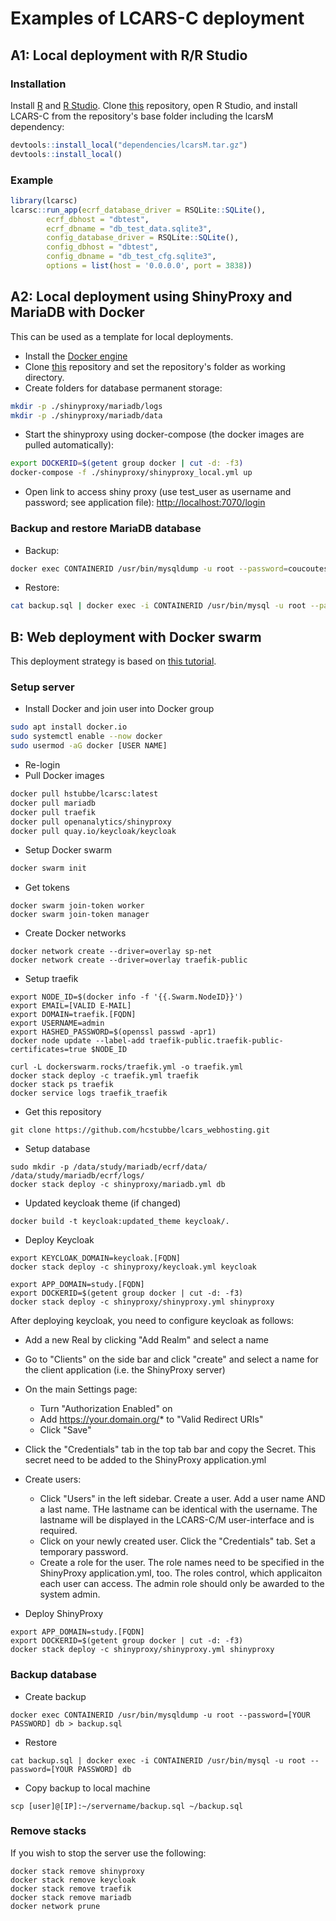 # Examples of LCARS-C deployment

## A1: Local deployment with R/R Studio

### Installation

Install [R](https://cran.r-project.org/) and [R Studio](https://www.rstudio.com/products/rstudio/download/). Clone [this](https://github.com/hcstubbe/lcarsc) repository, open R Studio, and install LCARS-C from the repository's base folder including the lcarsM dependency:

``` r
devtools::install_local("dependencies/lcarsM.tar.gz")
devtools::install_local()
```

### Example

``` r
library(lcarsc)
lcarsc::run_app(ecrf_database_driver = RSQLite::SQLite(),
        ecrf_dbhost = "dbtest",
        ecrf_dbname = "db_test_data.sqlite3",
        config_database_driver = RSQLite::SQLite(),
        config_dbhost = "dbtest",
        config_dbname = "db_test_cfg.sqlite3",
        options = list(host = '0.0.0.0', port = 3838))
```

## A2: Local deployment using ShinyProxy and MariaDB with Docker

This can be used as a template for local deployments.

* Install the [Docker engine](https://docs.docker.com/engine/install/)
* Clone [this](https://github.com/hcstubbe/lcarsc) repository and set the repository's folder as working directory.
* Create folders for database permanent storage:

``` bash
mkdir -p ./shinyproxy/mariadb/logs
mkdir -p ./shinyproxy/mariadb/data
```

* Start the shinyproxy using docker-compose (the docker images are pulled automatically):

``` bash
export DOCKERID=$(getent group docker | cut -d: -f3)
docker-compose -f ./shinyproxy/shinyproxy_local.yml up
```

* Open link to access shiny proxy (use test_user as username and password; see application file): [http://localhost:7070/login](http://localhost:7070/login)

### Backup and restore MariaDB database

* Backup:

``` bash
docker exec CONTAINERID /usr/bin/mysqldump -u root --password=coucoutest mydbtest > backup.sql
```

* Restore:

``` bash
cat backup.sql | docker exec -i CONTAINERID /usr/bin/mysql -u root --password=coucoutest mydbtest 
```

## B: Web deployment with Docker swarm

This deployment strategy is based on [this tutorial](https://www.databentobox.com/2020/05/31/shinyproxy-with-Docker-swarm/).

### Setup server

* Install Docker and join user into Docker group

``` bash
sudo apt install docker.io
sudo systemctl enable --now docker
sudo usermod -aG docker [USER NAME]
```

* Re-login
* Pull Docker images

``` bash
docker pull hstubbe/lcarsc:latest
docker pull mariadb
docker pull traefik 
docker pull openanalytics/shinyproxy
docker pull quay.io/keycloak/keycloak
```

* Setup Docker swarm

``` bash
docker swarm init
```

* Get tokens

```{Bash}
docker swarm join-token worker
docker swarm join-token manager
```

* Create Docker networks

```{Bash}
docker network create --driver=overlay sp-net
docker network create --driver=overlay traefik-public
```

* Setup traefik

```{Bash}
export NODE_ID=$(docker info -f '{{.Swarm.NodeID}}')
export EMAIL=[VALID E-MAIL]
export DOMAIN=traefik.[FQDN]
export USERNAME=admin
export HASHED_PASSWORD=$(openssl passwd -apr1)
docker node update --label-add traefik-public.traefik-public-certificates=true $NODE_ID

curl -L dockerswarm.rocks/traefik.yml -o traefik.yml
docker stack deploy -c traefik.yml traefik
docker stack ps traefik
docker service logs traefik_traefik
```

* Get this repository

```{Bash}
git clone https://github.com/hcstubbe/lcars_webhosting.git
```

* Setup database

```{Bash}
sudo mkdir -p /data/study/mariadb/ecrf/data/ /data/study/mariadb/ecrf/logs/
docker stack deploy -c shinyproxy/mariadb.yml db
```

* Updated keycloak theme (if changed)

```{Bash}
docker build -t keycloak:updated_theme keycloak/.
```

* Deploy Keycloak

```{Bash}
export KEYCLOAK_DOMAIN=keycloak.[FQDN]
docker stack deploy -c shinyproxy/keycloak.yml keycloak  

export APP_DOMAIN=study.[FQDN]
export DOCKERID=$(getent group docker | cut -d: -f3)
docker stack deploy -c shinyproxy/shinyproxy.yml shinyproxy
```

After deploying keycloak, you need to configure keycloak as follows:
* Add a new Real by clicking "Add Realm" and select a name
* Go to "Clients" on the side bar and click "create" and select a name for the client application (i.e. the ShinyProxy server)
* On the main Settings page:
  * Turn "Authorization Enabled" on
  * Add https://your.domain.org/* to "Valid Redirect URIs"
  * Click "Save"
* Click the "Credentials" tab in the top tab bar and copy the Secret. This secret need to be added to the ShinyProxy application.yml
* Create users:
  * Click "Users" in the left sidebar. Create a user. Add a user name AND a last name. THe lastname can be identical with the username. The lastname will be displayed in the LCARS-C/M user-interface and is required.
  * Click on your newly created user. Click the "Credentials" tab. Set a temporary password.
  * Create a role for the user. The role names need to be specified in the ShinyProxy application.yml, too. The roles control, which applicaiton each user can access. The admin role should only be awarded to the system admin.



* Deploy ShinyProxy

```{Bash}
export APP_DOMAIN=study.[FQDN]
export DOCKERID=$(getent group docker | cut -d: -f3)
docker stack deploy -c shinyproxy/shinyproxy.yml shinyproxy
```

### Backup database

* Create backup

```{Bash}
docker exec CONTAINERID /usr/bin/mysqldump -u root --password=[YOUR PASSWORD] db > backup.sql
```

* Restore

```{Bash}
cat backup.sql | docker exec -i CONTAINERID /usr/bin/mysql -u root --password=[YOUR PASSWORD] db 
```

* Copy backup to local machine

```{Bash}
scp [user]@[IP]:~/servername/backup.sql ~/backup.sql
```

### Remove stacks

If you wish to stop the server use the following:

```{Bash}
docker stack remove shinyproxy
docker stack remove keycloak
docker stack remove traefik
docker stack remove mariadb
docker network prune
```
